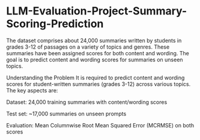# LLM-Evaluation-Project-Summary-Scoring-Prediction
The dataset comprises about 24,000 summaries written by students in grades 3-12 of passages on a variety of topics and genres. These summaries have been assigned scores for both content and wording. The goal is to predict content and wording scores for summaries on unseen topics.

Understanding the Problem
It is required to predict content and wording scores for student-written summaries (grades 3-12) across various topics. The key aspects are:

Dataset: 24,000 training summaries with content/wording scores

Test set: ~17,000 summaries on unseen prompts

Evaluation: Mean Columnwise Root Mean Squared Error (MCRMSE) on both scores
